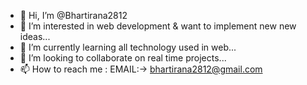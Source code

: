 - 👋 Hi, I’m @Bhartirana2812
- 👀 I’m interested in  web development & want to implement new new ideas...
- 🌱 I’m currently learning all technology used in web...
- 💞️ I’m looking to collaborate on real time projects...
- 📫 How to reach me : EMAIL:-> bhartirana2812@gmail.com

<!---
Bhartirana2812/Bhartirana2812 is a ✨ special ✨ repository because its `README.md` (this file) appears on your GitHub profile.
You can click the Preview link to take a look at your changes.
--->
